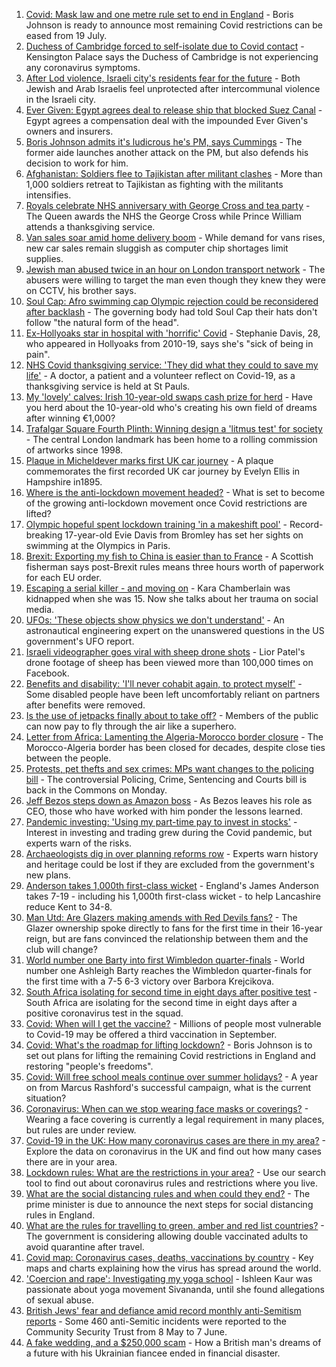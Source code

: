 1. [Covid: Mask law and one metre rule set to end in England](https://www.bbc.co.uk/news/uk-57715496) - Boris Johnson is ready to announce most remaining Covid restrictions can be eased from 19 July.
2. [Duchess of Cambridge forced to self-isolate due to Covid contact](https://www.bbc.co.uk/news/uk-57721140) - Kensington Palace says the Duchess of Cambridge is not experiencing any coronavirus symptoms.
3. [After Lod violence, Israeli city's residents fear for the future](https://www.bbc.co.uk/news/world-middle-east-57698950) - Both Jewish and Arab Israelis feel unprotected after intercommunal violence in the Israeli city.
4. [Ever Given: Egypt agrees deal to release ship that blocked Suez Canal](https://www.bbc.co.uk/news/world-middle-east-57719551) - Egypt agrees a compensation deal with the impounded Ever Given's owners and insurers.
5. [Boris Johnson admits it's ludicrous he's PM, says Cummings](https://www.bbc.co.uk/news/uk-politics-57722457) - The former aide launches another attack on the PM, but also defends his decision to work for him.
6. [Afghanistan: Soldiers flee to Tajikistan after militant clashes](https://www.bbc.co.uk/news/world-asia-57720103) - More than 1,000 soldiers retreat to Tajikistan as fighting with the militants intensifies.
7. [Royals celebrate NHS anniversary with George Cross and tea party](https://www.bbc.co.uk/news/uk-57714088) - The Queen awards the NHS the George Cross while Prince William attends a thanksgiving service.
8. [Van sales soar amid home delivery boom](https://www.bbc.co.uk/news/business-57723836) - While demand for vans rises, new car sales remain sluggish as computer chip shortages limit supplies.
9. [Jewish man abused twice in an hour on London transport network](https://www.bbc.co.uk/news/uk-england-london-57705786) - The abusers were willing to target the man even though they knew they were on CCTV, his brother says.
10. [Soul Cap: Afro swimming cap Olympic rejection could be reconsidered after backlash](https://www.bbc.co.uk/news/newsbeat-57687096) - The governing body had told Soul Cap their hats don't follow "the natural form of the head".
11. [Ex-Hollyoaks star in hospital with 'horrific' Covid](https://www.bbc.co.uk/news/entertainment-arts-57719445) - Stephanie Davis, 28, who appeared in Hollyoaks from 2010-19, says she's "sick of being in pain".
12. [NHS Covid thanksgiving service: 'They did what they could to save my life'](https://www.bbc.co.uk/news/57724439) - A doctor, a patient and a volunteer reflect on Covid-19, as a thanksgiving service is held at St Pauls.
13. [My 'lovely' calves: Irish 10-year-old swaps cash prize for herd](https://www.bbc.co.uk/news/world-europe-57722196) - Have you herd about the 10-year-old who's creating his own field of dreams after winning €1,000?
14. [Trafalgar Square Fourth Plinth: Winning design a 'litmus test' for society](https://www.bbc.co.uk/news/uk-england-london-57699300) - The central London landmark has been home to a rolling commission of artworks since 1998.
15. [Plaque in Micheldever marks first UK car journey](https://www.bbc.co.uk/news/uk-england-hampshire-57698243) - A plaque commemorates the first recorded UK car journey by Evelyn Ellis in Hampshire in1895.
16. [Where is the anti-lockdown movement headed?](https://www.bbc.co.uk/news/uk-57702177) - What is set to become of the growing anti-lockdown movement once Covid restrictions are lifted?
17. [Olympic hopeful spent lockdown training 'in a makeshift pool'](https://www.bbc.co.uk/news/uk-england-london-57672878) - Record-breaking 17-year-old Evie Davis from Bromley has set her sights on swimming at the Olympics in Paris.
18. [Brexit: Exporting my fish to China is easier than to France](https://www.bbc.co.uk/news/uk-57696461) - A Scottish fisherman says post-Brexit rules means three hours worth of paperwork for each EU order.
19. [Escaping a serial killer - and moving on](https://www.bbc.co.uk/news/newsbeat-57657820) - Kara Chamberlain was kidnapped when she was 15. Now she talks about her trauma on social media.
20. [UFOs: 'These objects show physics we don't understand'](https://www.bbc.co.uk/news/world-us-canada-57698819) - An astronautical engineering expert on the unanswered questions in the US government's UFO report.
21. [Israeli videographer goes viral with sheep drone shots](https://www.bbc.co.uk/news/world-middle-east-57690125) - Lior Patel's drone footage of sheep has been viewed more than 100,000 times on Facebook.
22. [Benefits and disability: 'I'll never cohabit again, to protect myself'](https://www.bbc.co.uk/news/disability-57482418) - Some disabled people have been left uncomfortably reliant on partners after benefits were removed.
23. [Is the use of jetpacks finally about to take off?](https://www.bbc.co.uk/news/business-57652297) - Members of the public can now pay to fly through the air like a superhero.
24. [Letter from Africa: Lamenting the Algeria-Morocco border closure](https://www.bbc.co.uk/news/world-africa-57467644) - The Morocco-Algeria border has been closed for decades, despite close ties between the people.
25. [Protests, pet thefts and sex crimes: MPs want changes to the policing bill](https://www.bbc.co.uk/news/uk-politics-57680917) - The controversial Policing, Crime, Sentencing and Courts bill is back in the Commons on Monday.
26. [Jeff Bezos steps down as Amazon boss](https://www.bbc.co.uk/news/technology-57704479) - As Bezos leaves his role as CEO, those who have worked with him ponder the lessons learned.
27. [Pandemic investing: 'Using my part-time pay to invest in stocks'](https://www.bbc.co.uk/news/uk-wales-57499560) - Interest in investing and trading grew during the Covid pandemic, but experts warn of the risks.
28. [Archaeologists dig in over planning reforms row](https://www.bbc.co.uk/news/uk-57334928) - Experts warn history and heritage could be lost if they are excluded from the government's new plans.
29. [Anderson takes 1,000th first-class wicket](https://www.bbc.co.uk/sport/cricket/57716431) - England's James Anderson takes 7-19 - including his 1,000th first-class wicket - to help Lancashire reduce Kent to 34-8.
30. [Man Utd: Are Glazers making amends with Red Devils fans?](https://www.bbc.co.uk/sport/football/57686531) - The Glazer ownership spoke directly to fans for the first time in their 16-year reign, but are fans convinced the relationship between them and the club will change?
31. [World number one Barty into first Wimbledon quarter-finals](https://www.bbc.co.uk/sport/tennis/57724076) - World number one Ashleigh Barty reaches the Wimbledon quarter-finals for the first time with a 7-5 6-3 victory over Barbora Krejcikova.
32. [South Africa isolating for second time in eight days after positive test](https://www.bbc.co.uk/sport/rugby-union/57724192) - South Africa are isolating for the second time in eight days after a positive coronavirus test in the squad.
33. [Covid: When will I get the vaccine?](https://www.bbc.co.uk/news/health-55045639) - Millions of people most vulnerable to Covid-19 may be offered a third vaccination in September.
34. [Covid: What's the roadmap for lifting lockdown?](https://www.bbc.co.uk/news/explainers-52530518) - Boris Johnson is to set out plans for lifting the remaining Covid restrictions in England and restoring "people's freedoms".
35. [Covid: Will free school meals continue over summer holidays?](https://www.bbc.co.uk/news/explainers-53053337) - A year on from Marcus Rashford's successful campaign, what is the current situation?
36. [Coronavirus: When can we stop wearing face masks or coverings?](https://www.bbc.co.uk/news/health-51205344) - Wearing a face covering is currently a legal requirement in many places, but rules are under review.
37. [Covid-19 in the UK: How many coronavirus cases are there in my area?](https://www.bbc.co.uk/news/uk-51768274) - Explore the data on coronavirus in the UK and find out how many cases there are in your area.
38. [Lockdown rules: What are the restrictions in your area?](https://www.bbc.co.uk/news/uk-54373904) - Use our search tool to find out about coronavirus rules and restrictions where you live.
39. [What are the social distancing rules and when could they end?](https://www.bbc.co.uk/news/uk-51506729) - The prime minister is due to announce the next steps for social distancing rules in England.
40. [What are the rules for travelling to green, amber and red list countries?](https://www.bbc.co.uk/news/explainers-52544307) - The government is considering allowing double vaccinated adults to avoid quarantine after travel.
41. [Covid map: Coronavirus cases, deaths, vaccinations by country](https://www.bbc.co.uk/news/world-51235105) - Key maps and charts explaining how the virus has spread around the world.
42. ['Coercion and rape': Investigating my yoga school](https://www.bbc.co.uk/news/world-asia-india-57400014) - Ishleen Kaur was passionate about yoga movement Sivananda, until she found allegations of sexual abuse.
43. [British Jews' fear and defiance amid record monthly anti-Semitism reports](https://www.bbc.co.uk/news/uk-57339266) - Some 460 anti-Semitic incidents were reported to the Community Security Trust from 8 May to 7 June.
44. [A fake wedding, and a $250,000 scam](https://www.bbc.co.uk/news/world-europe-57358241) - How a British man's dreams of a future with his Ukrainian fiancee ended in financial disaster.
